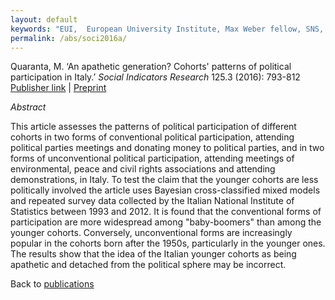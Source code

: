 ```yaml
---
layout: default
keywords: "EUI,  European University Institute, Max Weber fellow, SNS, Scuola Normale Superiore, LUISS, LUISS Guido Carli, post-doc, mario quaranta, publications, cv, CV, political science, sociology, political sociology, political protest, economic crisis, political participation, research, articles, article, Scuola Normale Superiore, book, books, conference, paper, researchgate, academia, googe scholar, scholar, dipartimento di scienze politiche, department of political science, democracy, political, social, european, participation, political science, social media"
permalink: /abs/soci2016a/
---
```


Quaranta, M. ‘An apathetic generation? Cohorts' patterns of political participation in Italy.’ *Social Indicators Research* 125.3 (2016): 793-812
[Publisher link](http://link.springer.com/article/10.1007/s11205-015-0869-x) \| [Preprint](/docs/QuarantaSOCI2016.pdf)

_Abstract_

This article assesses the patterns of political participation of different cohorts in two forms of conventional political participation, attending political parties meetings and donating money to political parties, and in two forms of unconventional political participation, attending meetings of environmental, peace and civil rights associations and attending demonstrations, in Italy. To test the claim that the younger cohorts are less politically involved the article uses Bayesian cross-classified mixed models and repeated survey data collected by the Italian National Institute of Statistics between 1993 and 2012. It is found that the conventional forms of participation are more widespread among "baby-boomers" than among the younger cohorts. Conversely, unconventional forms are increasingly popular in the cohorts born after the 1950s, particularly in the younger ones. The results show that the idea of the Italian younger cohorts as being apathetic and detached from the political sphere may be incorrect.


Back to [publications](/publications/)

